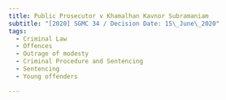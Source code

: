 ```yaml
---
title: Public Prosecutor v Khamalhan Kavnor Subramaniam
subtitle: "[2020] SGMC 34 / Decision Date: 15\_June\_2020"
tags:
  - Criminal Law
  - Offences
  - Outrage of modesty
  - Criminal Procedure and Sentencing
  - Sentencing
  - Young offenders

---
```

